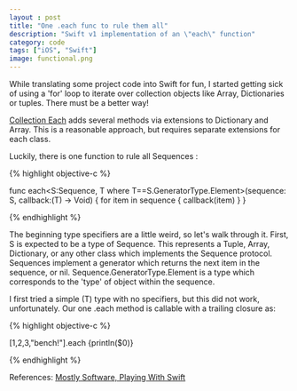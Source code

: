 ```yaml
---
layout : post
title: "One .each func to rule them all"
description: "Swift v1 implementation of an \"each\" function"
category: code
tags: ["iOS", "Swift"]
image: functional.png
---
```


While translating some project code into Swift for fun, I started getting sick of using
a 'for' loop to iterate over collection objects like Array, Dictionaries or tuples.
There must be a better way!

[Collection Each](https://github.com/oarrabi/Collection-Each) adds several methods via extensions
to Dictionary and Array. This is a reasonable approach, but requires separate extensions for
each class.

Luckily, there is one function to rule all Sequences :

{% highlight objective-c %}

 func each<S:Sequence, T where T==S.GeneratorType.Element>(sequence: S, callback:(T) -> Void) {
        for item in sequence {
            callback(item)
        }
    }

{% endhighlight %}

The beginning type specifiers are a little weird, so let's walk through it.
First, S is expected to be a type of Sequence. This represents a Tuple, Array, Dictionary, or any
other class which implements the Sequence protocol. Sequences implement a generator
which returns the next item in the sequence, or nil. Sequence.GeneratorType.Element
is a type which corresponds to the 'type' of object within the sequence.

I first tried a simple (T) type with no specifiers, but this did not work, unfortunately.
Our one .each method is callable with a trailing closure as:

{% highlight objective-c %}

[1,2,3,"bench!"].each {println($0)}

{% endhighlight %}

References:
[Mostly Software, Playing With Swift](http://schani.wordpress.com/2014/06/03/playing-with-swift/)
